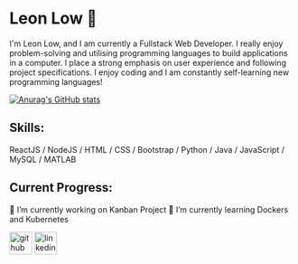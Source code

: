 # Leon Low 👋
I'm Leon Low, and I am currently a Fullstack Web Developer. I really enjoy problem-solving and utilising programming languages to build applications in a computer. I place a strong emphasis on user experience and following project specifications. I enjoy coding and I am constantly self-learning new programming languages! 

[![Anurag's GitHub stats](https://github-readme-stats.vercel.app/api?username=LeonLow97)](https://github.com/anuraghazra/github-readme-stats)

## Skills: 
ReactJS / NodeJS / HTML / CSS / Bootstrap / Python / Java / JavaScript / MySQL / MATLAB

## Current Progress:
🔭 I’m currently working on Kanban Project 
🌱 I’m currently learning Dockers and Kubernetes 

[<img src='https://cdn.jsdelivr.net/npm/simple-icons@3.0.1/icons/github.svg' alt='github' height='40'>](https://github.com/LeonLow97)  [<img src='https://cdn.jsdelivr.net/npm/simple-icons@3.0.1/icons/linkedin.svg' alt='linkedin' height='40'>](https://www.linkedin.com/in/lowjiewei/)  

